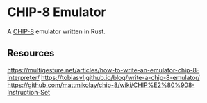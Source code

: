 # CHIP-8 Emulator
A [CHIP-8](https://en.wikipedia.org/wiki/CHIP-8) emulator written in Rust.
## Resources
https://multigesture.net/articles/how-to-write-an-emulator-chip-8-interpreter/
https://tobiasvl.github.io/blog/write-a-chip-8-emulator/
https://github.com/mattmikolay/chip-8/wiki/CHIP%E2%80%908-Instruction-Set